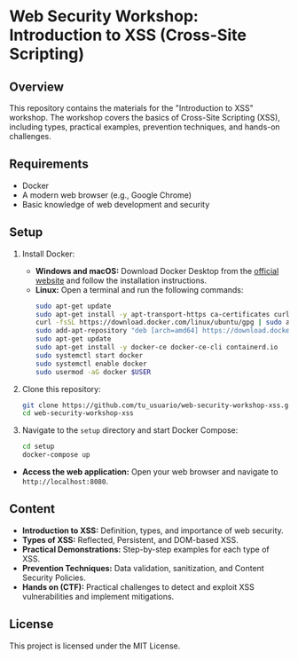 # Web Security Workshop: Introduction to XSS (Cross-Site Scripting)

## Overview
This repository contains the materials for the "Introduction to XSS" workshop. The workshop covers the basics of Cross-Site Scripting (XSS), including types, practical examples, prevention techniques, and hands-on challenges.

## Requirements
- Docker
- A modern web browser (e.g., Google Chrome)
- Basic knowledge of web development and security

## Setup
1. Install Docker:
   - **Windows and macOS:** Download Docker Desktop from the [official website](https://www.docker.com/products/docker-desktop) and follow the installation instructions.
   - **Linux:** Open a terminal and run the following commands:
     ```bash
     sudo apt-get update
     sudo apt-get install -y apt-transport-https ca-certificates curl gnupg-agent software-properties-common
     curl -fsSL https://download.docker.com/linux/ubuntu/gpg | sudo apt-key add -
     sudo add-apt-repository "deb [arch=amd64] https://download.docker.com/linux/ubuntu $(lsb_release -cs) stable"
     sudo apt-get update
     sudo apt-get install -y docker-ce docker-ce-cli containerd.io
     sudo systemctl start docker
     sudo systemctl enable docker
     sudo usermod -aG docker $USER
     ```

2. Clone this repository:
   ```bash
   git clone https://github.com/tu_usuario/web-security-workshop-xss.git
   cd web-security-workshop-xss

3. Navigate to the `setup` directory and start Docker Compose:
   ```bash
   cd setup
   docker-compose up
   ```
- **Access the web application:** Open your web browser and navigate to `http://localhost:8080`.

## Content
- **Introduction to XSS:** Definition, types, and importance of web security.
- **Types of XSS:** Reflected, Persistent, and DOM-based XSS.
- **Practical Demonstrations:** Step-by-step examples for each type of XSS.
- **Prevention Techniques:** Data validation, sanitization, and Content Security Policies.
- **Hands on (CTF):** Practical challenges to detect and exploit XSS vulnerabilities and implement mitigations.

## License
This project is licensed under the MIT License.

